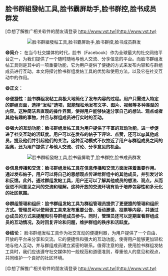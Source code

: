 ## **脸书群組發帖工具,脸书霸屏助手,脸书群控,脸书成员群发**

[😍想了解推广相关软件的朋友请登录 http://www.vst.tw](http://www.vst.tw)

 <center><img src="https://vst.tw/MP4/tuiguang/png/6.png" alt="脸书群組發帖工具,脸书霸屏助手,脸书群控,脸书成员群发"></center>

**😄简介：**
在当今社交媒体的时代，脸书（Facebook）作为全球最大的社交网络平台之一，为我们提供了一个随时随地与他人交流、分享信息的平台。而脸书群组发帖工具则是其中的一项重要功能，它为用户提供了便捷的方式来发布内容和与群组成员进行互动。本文将探讨脸书群组发帖工具的优势和使用方法，以及它在社交互动中的作用。

**😄正文：**

**😄便捷性：脸书群组发帖工具极大地简化了发布内容的过程。用户只需进入特定的群组页面，选择“发帖”选项，就能轻松地发布文字、图片、视频等多种类型的内容。这种简洁且直观的操作界面，使得用户能够快速分享自己的想法、观点或者其他有趣的事物，并且与群组成员进行实时的互动。**

**😄强大的互动功能：脸书群组发帖工具为用户提供了丰富的互动功能，进一步促进了社交互动的活跃度。用户可以在发布的帖子下评论、点赞，还可以@其他成员，提及他们并引起他们的关注。这种互动模式不仅拉近了用户与群组成员之间的距离，还为用户提供了与他人交流、讨论、分享意见的机会。**

 <center><img src="https://vst.tw/MP4/tuiguang/png/6.png" alt="脸书群組發帖工具,脸书霸屏助手,脸书群控,脸书成员群发"></center>

**😄信息传播和交流：脸书群组发帖工具在信息传播和交流方面发挥着重要作用。通过发布帖子，用户可以将自己的思想观点传递给群组中的其他成员，并引发讨论和反馈。此外，通过群组发帖工具，用户还可以了解其他成员的想法、观点，从而促进不同意见之间的交流和理解。这种开放的交流环境有助于培养包容性和多元化的社区氛围。**

**😄群组管理和组织：脸书群组发帖工具为群组管理员提供了更便捷的管理和组织方式。管理员可以使用该工具来发布重要公告、活动邀请、投票等内容，并通过@成员的方式来提醒和引导群组成员参与。同时，管理员还可以定期查看群组成员的互动情况，及时回复评论和问题，维护群组的秩序和活跃度。**

**😄结论：**
脸书群组发帖工具作为社交互动的便捷利器，为用户提供了一个自由、开放的平台来分享和交流。它的便捷性和强大的互动功能，使得用户能够更加轻松地与他人互动，并与群组成员建立紧密的联系。值得注意的是，使用脸书群组发帖工具时，我们应该遵守社交媒体的一般规范和道德准则，尊重他人的意见和观点，共同维护一个良好的社区环境。

[😍想了解推广相关软件的朋友请登录 http://www.vst.tw](http://www.vst.tw)



